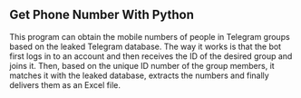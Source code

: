 ## Get Phone Number With Python
This program can obtain the mobile numbers of people in Telegram groups based on the leaked Telegram database. 
The way it works is that the bot first logs in to an account and then receives the ID of the desired group and joins it. Then, based on the unique ID number of the group members, it matches it with the leaked database, extracts the numbers and finally delivers them as an Excel file.
